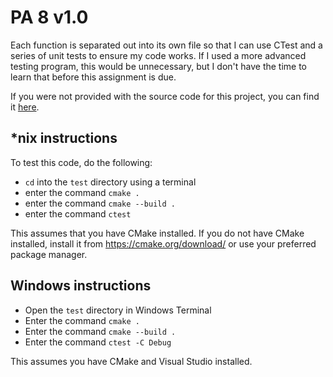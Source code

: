 # PA 8 v1.0

Each function is separated out into its own file so that I can use CTest and a series of unit tests to ensure my code works. If I used a more advanced testing program, this would be unnecessary, but I don't have the time to learn that before this assignment is due.

If you were not provided with the source code for this project, you can find it [here](https://github.com/chickenspaceprogram/Boose_PA8.git).

## *nix instructions

To test this code, do the following:

- `cd` into the `test` directory using a terminal
- enter the command `cmake .`
- enter the command `cmake --build .`
- enter the command `ctest`

This assumes that you have CMake installed. If you do not have CMake installed, install it from https://cmake.org/download/ or use your preferred package manager.

## Windows instructions

- Open the `test` directory in Windows Terminal
- Enter the command `cmake .`
- Enter the command `cmake --build .`
- Enter the command `ctest -C Debug`

This assumes you have CMake and Visual Studio installed.

